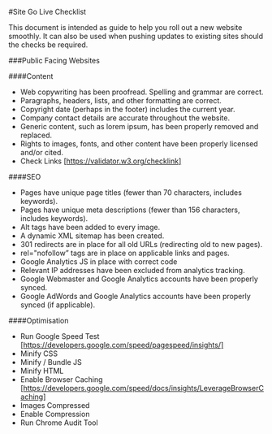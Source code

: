 #Site Go Live Checklist



This document is intended as guide to help you roll out a new website smoothly. It can also be used when pushing updates to existing sites should the checks be required.



###Public Facing Websites

####Content

- Web copywriting has been proofread. Spelling and grammar are correct.
- Paragraphs, headers, lists, and other formatting are correct.
- Copyright date (perhaps in the footer) includes the current year.
- Company contact details are accurate throughout the website.
- Generic content, such as lorem ipsum, has been properly removed and replaced.
- Rights to images, fonts, and other content have been properly licensed and/or cited.
- Check Links [https://validator.w3.org/checklink]



####SEO

- Pages have unique page titles (fewer than 70 characters, includes keywords).
- Pages have unique meta descriptions (fewer than 156 characters, includes keywords).
- Alt tags have been added to every image.
- A dynamic XML sitemap has been created.
- 301 redirects are in place for all old URLs (redirecting old to new pages).
- rel="nofollow” tags are in place on applicable links and pages.
- Google Analytics JS in place with correct code
- Relevant IP addresses have been excluded from analytics tracking.
- Google Webmaster and Google Analytics accounts have been properly synced.
- Google AdWords and Google Analytics accounts have been properly synced (if applicable).



####Optimisation

- Run Google Speed Test 
  [https://developers.google.com/speed/pagespeed/insights/]
- Minify CSS
- Minify / Bundle JS
- Minify HTML
- Enable Browser Caching 
  [https://developers.google.com/speed/docs/insights/LeverageBrowserCaching]
- Images Compressed
- Enable Compression
- Run Chrome Audit Tool


